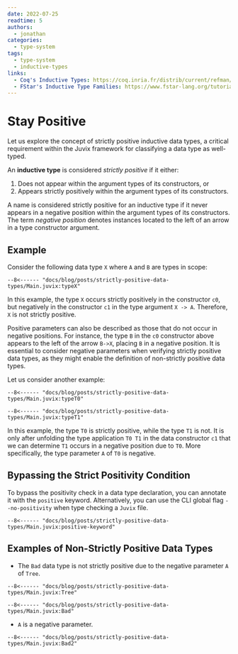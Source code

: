 ```yaml
---
date: 2022-07-25
readtime: 5
authors:
  - jonathan
categories:
  - type-system
tags:
  - type-system
  - inductive-types
links:
  - Coq's Inductive Types: https://coq.inria.fr/distrib/current/refman/language/core/inductive.html
  - FStar's Inductive Type Families: https://www.fstar-lang.org/tutorial/book/part2/part2_inductive_type_families.html
---
```


# Stay Positive

Let us explore the concept of strictly positive inductive data types, a critical requirement within the Juvix framework for classifying a data type as well-typed.

An **inductive type** is considered _strictly positive_ if it either:

1. Does not appear within the argument types of its constructors, or
2. Appears strictly positively within the argument types of its constructors.

A name is considered strictly positive for an inductive type if it never appears
in a negative position within the argument types of its constructors. The term
_negative position_ denotes instances located to the left of an arrow in a type
constructor argument.

<!-- more -->

## Example

Consider the following data type `X` where `A` and `B` are types in scope:

```juvix
--8<------ "docs/blog/posts/strictly-positive-data-types/Main.juvix:typeX"
```

In this example, the type `X` occurs strictly positively in the constructor `c0`,
but negatively in the constructor `c1` in the type argument `X -> A`. Therefore,
`X` is not strictly positive.

Positive parameters can also be described as those that do not occur in negative
positions. For instance, the type `B` in the `c0` constructor above appears to
the left of the arrow `B->X`, placing `B` in a negative position. It is
essential to consider negative parameters when verifying strictly positive data
types, as they might enable the definition of non-strictly positive data types.

Let us consider another example:

```juvix
--8<------ "docs/blog/posts/strictly-positive-data-types/Main.juvix:typeT0"
```

```juvix
--8<------ "docs/blog/posts/strictly-positive-data-types/Main.juvix:typeT1"
```

In this example, the type `T0` is strictly positive, while the type `T1` is not.
It is only after unfolding the type application `T0 T1` in the data
constructor `c1` that we can determine `T1` occurs in a negative position due to
`T0`. More specifically, the type parameter `A` of `T0` is negative.

## Bypassing the Strict Positivity Condition

To bypass the positivity check in a data type declaration, you can annotate it
with the `positive` keyword. Alternatively, you can use the CLI global flag
`--no-positivity` when type checking a `Juvix` file.

```juvix
--8<------ "docs/blog/posts/strictly-positive-data-types/Main.juvix:positive-keyword"
```

## Examples of Non-Strictly Positive Data Types

- The `Bad` data type is not strictly positive due to the negative parameter `A`
  of `Tree`.

```juvix
--8<------ "docs/blog/posts/strictly-positive-data-types/Main.juvix:Tree"
```

```juvix
--8<------ "docs/blog/posts/strictly-positive-data-types/Main.juvix:Bad"
```

- `A` is a negative parameter.

```juvix
--8<------ "docs/blog/posts/strictly-positive-data-types/Main.juvix:Bad2"
```
